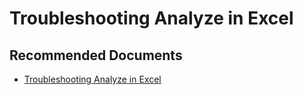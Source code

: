   <properties
	pageTitle="troubleshooting analyze in excel"
	description="troubleshooting analyze in excel"
	service="microsoft.PowerBIDedicated"
	resource="capacities"
	authors="pjfreitas"
	ms.author="pfreitas"	
	displayOrder="930"
	selfHelpType="generic"
	supportTopicIds="32628162"
	productPesIds="16334"
	cloudEnvironments="public, MoonCake, fairfax, usnat, ussec" 
	articleId="05ac3f7d-e664-e1e4-856a-bab150344d7f"
	ownershipId="PowerBI_PowerBI"
/>

# Troubleshooting Analyze in Excel

## **Recommended Documents**

* [Troubleshooting Analyze in Excel](https://docs.microsoft.com/power-bi/desktop-troubleshooting-analyze-in-excel)
